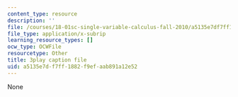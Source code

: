 ```yaml
---
content_type: resource
description: ''
file: /courses/18-01sc-single-variable-calculus-fall-2010/a5135e7df7ff1882f9efaab891a12e52_9v25gg2qJYE.srt
file_type: application/x-subrip
learning_resource_types: []
ocw_type: OCWFile
resourcetype: Other
title: 3play caption file
uid: a5135e7d-f7ff-1882-f9ef-aab891a12e52
---
```

None

